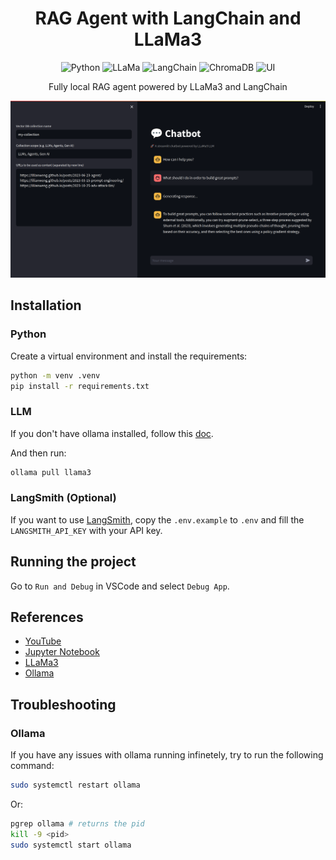 <h1 align="center">RAG Agent with LangChain and LLaMa3</h1>

<p align="center">
  <img alt="Python" src="https://img.shields.io/badge/Python-3.11-blue">
  <img alt="LLaMa" src="https://img.shields.io/badge/LLaMa-3-dodgerblue">
  <img alt="LangChain" src="https://img.shields.io/badge/LangChain-0.1-darkgreen">
  <img alt="ChromaDB" src="https://img.shields.io/badge/ChromaDB-0.5-orange">
  <img alt="UI" src="https://img.shields.io/badge/Streamlit-1.33-red">
</p>

<p align="center">Fully local RAG agent powered by LLaMa3 and LangChain</p>

![](docs/img/langchain-llama3-rag.png)

## Installation

### Python

Create a virtual environment and install the requirements:

```bash
python -m venv .venv
pip install -r requirements.txt
```

### LLM

If you don't have ollama installed, follow this [doc](https://ollama.com/download).

And then run:

```bash
ollama pull llama3
```

### LangSmith (Optional)

If you want to use [LangSmith](https://www.langchain.com/langsmith), copy the `.env.example` to `.env` and fill the `LANGSMITH_API_KEY` with your API key.

## Running the project

Go to `Run and Debug` in VSCode and select `Debug App`.

## References

- [YouTube](https://www.youtube.com/watch?v=-ROS6gfYIts)
- [Jupyter Notebook](https://github.com/langchain-ai/langgraph/blob/main/examples/rag/langgraph_rag_agent_llama3_local.ipynb)
- [LLaMa3](https://llama.meta.com/llama3)
- [Ollama](https://ollama.com)

## Troubleshooting

### Ollama

If you have any issues with ollama running infinetely, try to run the following command:

```bash
sudo systemctl restart ollama
```

Or:

```bash
pgrep ollama # returns the pid
kill -9 <pid>
sudo systemctl start ollama
```
